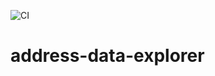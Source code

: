 ![CI](https://github.com/ehom/address-data-explorer/workflows/CI/badge.svg)

# address-data-explorer
